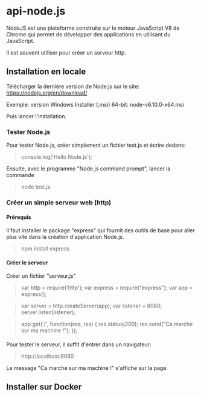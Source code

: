 # api-node.js

NodeJS est une plateforme construite sur le moteur JavaScript V8 de Chrome qui permet de développer des applications en utilisant du JavaScript.

Il est souvent utiliser pour créer un serveur http.

## Installation en locale

Télécharger la dernière version de Node.js sur le site: https://nodejs.org/en/download/

Exemple: version Windows Installer (.msi) 64-bit: node-v6.10.0-x64.msi

Puis lancer l'installation.

### Tester Node.js 

Pour tester Node.js, créer simplement un fichier test.js et écrire dedans:

> console.log('Hello Node.js');

Ensuite, avec le programme "Node.js command prompt", lancer la commande

> node test.js

### Créer un simple serveur web (http) 

#### Prérequis

Il faut installer le package "express" qui fournit des outils de base pour aller plus vite dans la création d'application Node.js.

> npm install express

#### Créer le serveur 

Créer un fichier "serveur.js"

>   var http = require('http');
>   var express = require("express");
>   var app = express();

>   var server = http.createServer(app);
>   var listener = 8080;
>   server.listen(listener);

>   app.get('/', function(req, res) {
>       res.status(200);
>       res.send("Ca marche sur ma machine !");
>   });

####

Pour tester le serveur, il suffit d'entrer dans un navigateur:

> http://localhost:8080

Le message "Ca marche sur ma machine !" s'affiche sur la page.

## Installer sur Docker


